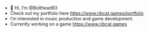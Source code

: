 - 👋 Hi, I’m @Bolthead93
- Check out my portfolio here https://www.ribcat.games/portfolio
- I’m interested in music production and game development.
- Currently working on a game https://www.ribcat.games

<!---
Bolthead93/Bolthead93 is a ✨ special ✨ repository because its `README.md` (this file) appears on your GitHub profile.
You can click the Preview link to take a look at your changes.
--->
